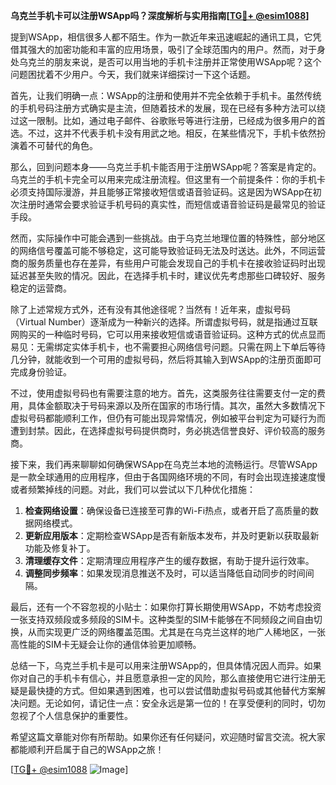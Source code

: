 **乌克兰手机卡可以注册WSApp吗？深度解析与实用指南[[TG💪+ @esim1088](https://t.me/s/esim1088)]**

提到WSApp，相信很多人都不陌生。作为一款近年来迅速崛起的通讯工具，它凭借其强大的加密功能和丰富的应用场景，吸引了全球范围内的用户。然而，对于身处乌克兰的朋友来说，是否可以用当地的手机卡注册并正常使用WSApp呢？这个问题困扰着不少用户。今天，我们就来详细探讨一下这个话题。

首先，让我们明确一点：WSApp的注册和使用并不完全依赖于手机卡。虽然传统的手机号码注册方式确实是主流，但随着技术的发展，现在已经有多种方法可以绕过这一限制。比如，通过电子邮件、谷歌账号等进行注册，已经成为很多用户的首选。不过，这并不代表手机卡没有用武之地。相反，在某些情况下，手机卡依然扮演着不可替代的角色。

那么，回到问题本身——乌克兰手机卡能否用于注册WSApp呢？答案是肯定的。乌克兰的手机卡完全可以用来完成注册流程。但这里有一个前提条件：你的手机卡必须支持国际漫游，并且能够正常接收短信或语音验证码。这是因为WSApp在初次注册时通常会要求验证手机号码的真实性，而短信或语音验证码是最常见的验证手段。

然而，实际操作中可能会遇到一些挑战。由于乌克兰地理位置的特殊性，部分地区的网络信号覆盖可能不够稳定，这可能导致验证码无法及时送达。此外，不同运营商的服务质量也存在差异，有些用户可能会发现自己的手机卡在接收验证码时出现延迟甚至失败的情况。因此，在选择手机卡时，建议优先考虑那些口碑较好、服务稳定的运营商。

除了上述常规方式外，还有没有其他途径呢？当然有！近年来，虚拟号码（Virtual Number）逐渐成为一种新兴的选择。所谓虚拟号码，就是指通过互联网购买的一种临时号码，它可以用来接收短信或语音验证码。这种方式的优点显而易见：无需绑定实体手机卡，也不需要担心网络信号问题。只需在网上下单后等待几分钟，就能收到一个可用的虚拟号码，然后将其输入到WSApp的注册页面即可完成身份验证。

不过，使用虚拟号码也有需要注意的地方。首先，这类服务往往需要支付一定的费用，具体金额取决于号码来源以及所在国家的市场行情。其次，虽然大多数情况下虚拟号码都能顺利工作，但仍有可能出现异常情况，例如被平台判定为可疑行为而遭到封禁。因此，在选择虚拟号码提供商时，务必挑选信誉良好、评价较高的服务商。

接下来，我们再来聊聊如何确保WSApp在乌克兰本地的流畅运行。尽管WSApp是一款全球通用的应用程序，但由于各国网络环境的不同，有时会出现连接速度慢或者频繁掉线的问题。对此，我们可以尝试以下几种优化措施：

1. **检查网络设置**：确保设备已连接至可靠的Wi-Fi热点，或者开启了高质量的数据网络模式。
2. **更新应用版本**：定期检查WSApp是否有新版本发布，并及时更新以获取最新功能及修复补丁。
3. **清理缓存文件**：定期清理应用程序产生的缓存数据，有助于提升运行效率。
4. **调整同步频率**：如果发现消息推送不及时，可以适当降低自动同步的时间间隔。

最后，还有一个不容忽视的小贴士：如果你打算长期使用WSApp，不妨考虑投资一张支持双频段或多频段的SIM卡。这种类型的SIM卡能够在不同频段之间自由切换，从而实现更广泛的网络覆盖范围。尤其是在乌克兰这样的地广人稀地区，一张高性能的SIM卡无疑会让你的通信体验更加顺畅。

总结一下，乌克兰手机卡是可以用来注册WSApp的，但具体情况因人而异。如果你对自己的手机卡有信心，并且愿意承担一定的风险，那么直接使用它进行注册无疑是最快捷的方式。但如果遇到困难，也可以尝试借助虚拟号码或其他替代方案解决问题。无论如何，请记住一点：安全永远是第一位的！在享受便利的同时，切勿忽视了个人信息保护的重要性。

希望这篇文章能对你有所帮助。如果你还有任何疑问，欢迎随时留言交流。祝大家都能顺利开启属于自己的WSApp之旅！

[[TG💪+ @esim1088](https://t.me/s/esim1088) ![Image](https://i.postimg.cc/4NQfJmqS/Snipaste-2025-05-13-00-14-12.png)]